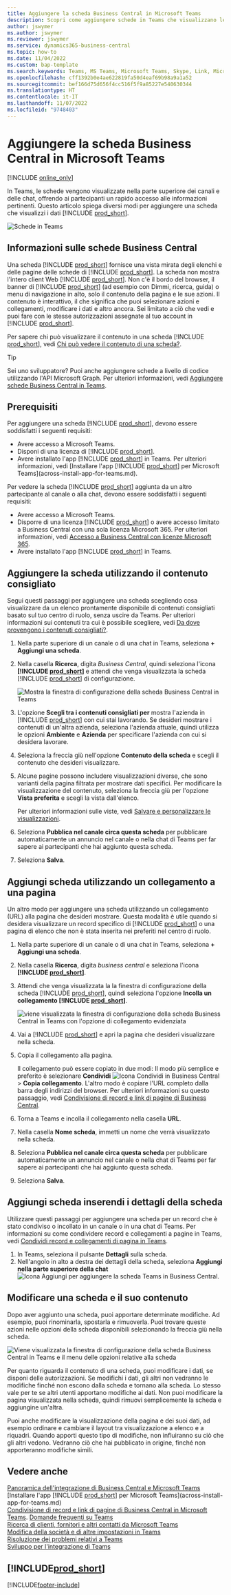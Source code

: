 ```yaml
---
title: Aggiungere la scheda Business Central in Microsoft Teams
description: Scopri come aggiungere schede in Teams che visualizzano le pagine Business Central.
author: jswymer
ms.author: jswymer
ms.reviewer: jswymer
ms.service: dynamics365-business-central
ms.topic: how-to
ms.date: 11/04/2022
ms.custom: bap-template
ms.search.keywords: Teams, MS Teams, Microsoft Teams, Skype, Link, Microsoft 365, collaborate, collaboration, teamwork, share records, tab
ms.openlocfilehash: cff1392b0e4ae622819fa50d4eaf69b98a9a1a52
ms.sourcegitcommit: bef166d75d656f4cc516f5f9a85227e540630344
ms.translationtype: HT
ms.contentlocale: it-IT
ms.lasthandoff: 11/07/2022
ms.locfileid: "9748403"
---
```

# <a name="add-business-central-tab-in-microsoft-teams"></a>Aggiungere la scheda Business Central in Microsoft Teams

[!INCLUDE [online_only](includes/online_only.md)]

In Teams, le schede vengono visualizzate nella parte superiore dei canali e delle chat, offrendo ai partecipanti un rapido accesso alle informazioni pertinenti. Questo articolo spiega diversi modi per aggiungere una scheda che visualizzi i dati [!INCLUDE [prod_short](includes/prod_short.md)].

![Schede in Teams](media/teams-tabs-border.png)

## <a name="about-business-central-tabs"></a>Informazioni sulle schede Business Central

Una scheda [!INCLUDE [prod_short](includes/prod_short.md)] fornisce una vista mirata degli elenchi e delle pagine delle schede di [!INCLUDE [prod_short](includes/prod_short.md)]. La scheda non mostra l'intero client Web [!INCLUDE [prod_short](includes/prod_short.md)]. Non c'è il bordo del browser, il banner di [!INCLUDE [prod_short](includes/prod_short.md)] (ad esempio con Dimmi, ricerca, guida) o menu di navigazione in alto, solo il contenuto della pagina e le sue azioni. Il contenuto è interattivo, il che significa che puoi selezionare azioni e collegamenti, modificare i dati e altro ancora. Sei limitato a ciò che vedi e puoi fare con le stesse autorizzazioni assegnate al tuo account in [!INCLUDE [prod_short](includes/prod_short.md)].

Per sapere chi può visualizzare il contenuto in una scheda [!INCLUDE [prod_short](includes/prod_short.md)], vedi [Chi può vedere il contenuto di una scheda?](/dynamics365/business-central/teams-faq?tabs=tabs#who-can-view).

> [!TIP]
> Sei uno sviluppatore? Puoi anche aggiungere schede a livello di codice utilizzando l'API Microsoft Graph. Per ulteriori informazioni, vedi [Aggiungere schede Business Central in Teams](/dynamics365/business-central/dev-itpro/developer/devenv-develop-for-teams-tabs).  

## <a name="prerequisites"></a>Prerequisiti

Per aggiungere una scheda [!INCLUDE [prod_short](includes/prod_short.md)], devono essere soddisfatti i seguenti requisiti:

- Avere accesso a Microsoft Teams.
- Disponi di una licenza di [!INCLUDE [prod_short](includes/prod_short.md)].
- Avere installato l'app [!INCLUDE [prod_short](includes/prod_short.md)] in Teams. Per ulteriori informazioni, vedi [Installare l'app [!INCLUDE [prod_short](includes/prod_short.md)] per Microsoft Teams](across-install-app-for-teams.md).

Per vedere la scheda [!INCLUDE [prod_short](includes/prod_short.md)] aggiunta da un altro partecipante al canale o alla chat, devono essere soddisfatti i seguenti requisiti:

- Avere accesso a Microsoft Teams.
- Disporre di una licenza [!INCLUDE [prod_short](includes/prod_short.md)] o avere accesso limitato a Business Central con una sola licenza Microsoft 365. Per ulteriori informazioni, vedi [Accesso a Business Central con licenze Microsoft 365](admin-access-with-m365-license.md).
- Avere installato l'app [!INCLUDE [prod_short](includes/prod_short.md)] in Teams.

## <a name="add-tab-using-recommended-content"></a>Aggiungere la scheda utilizzando il contenuto consigliato

Segui questi passaggi per aggiungere una scheda scegliendo cosa visualizzare da un elenco prontamente disponibile di contenuti consigliati basato sul tuo centro di ruolo, senza uscire da Teams. Per ulteriori informazioni sui contenuti tra cui è possibile scegliere, vedi [Da dove provengono i contenuti consigliati?](/dynamics365/business-central/teams-faq?tabs=tabs#where-does-the-recommended-content-come-from).

1. Nella parte superiore di un canale o di una chat in Teams, seleziona **+ Aggiungi una scheda**.
2. Nella casella **Ricerca**, digita *Business Central*, quindi seleziona l'icona **[!INCLUDE [prod_short](includes/prod_short.md)]** e attendi che venga visualizzata la scheda [!INCLUDE [prod_short](includes/prod_short.md)] di configurazione.

   ![Mostra la finestra di configurazione della scheda Business Central in Teams](media/teams-bc-tab-config-window.png)

3. L'opzione **Scegli tra i contenuti consigliati per** mostra l'azienda in [!INCLUDE [prod_short](includes/prod_short.md)] con cui stai lavorando. Se desideri mostrare i contenuti di un'altra azienda, seleziona l'azienda attuale, quindi utilizza le opzioni **Ambiente** e **Azienda** per specificare l'azienda con cui si desidera lavorare.
4. Seleziona la freccia giù nell'opzione **Contenuto della scheda** e scegli il contenuto che desideri visualizzare.

   <!-- The list shows all pages that are bookmarked on your role center in [!INCLUDE [prod_short](includes/prod_short.md)]. To learn more about the content that you can choose from, see [Where does the recommended content come from?](teams-faq.md#recommended-content).-->
5. Alcune pagine possono includere visualizzazioni diverse, che sono varianti della pagina filtrata per mostrare dati specifici. Per modificare la visualizzazione del contenuto, seleziona la freccia giù per l'opzione **Vista preferita** e scegli la vista dall'elenco.

   Per ulteriori informazioni sulle viste, vedi [Salvare e personalizzare le visualizzazioni](ui-views.md).
6. Seleziona **Pubblica nel canale circa questa scheda** per pubblicare automaticamente un annuncio nel canale o nella chat di Teams per far sapere ai partecipanti che hai aggiunto questa scheda.
7. Seleziona **Salva**.

## <a name="add-tab-using-a-page-link"></a>Aggiungi scheda utilizzando un collegamento a una pagina

Un altro modo per aggiungere una scheda utilizzando un collegamento (URL) alla pagina che desideri mostrare. Questa modalità è utile quando si desidera visualizzare un record specifico di [!INCLUDE [prod_short](includes/prod_short.md)] o una pagina di elenco che non è stata inserita nei preferiti nel centro di ruolo.

1. Nella parte superiore di un canale o di una chat in Teams, seleziona **+ Aggiungi una scheda**.
2. Nella casella **Ricerca**, digita *business central* e seleziona l'icona **[!INCLUDE [prod_short](includes/prod_short.md)]**.
3. Attendi che venga visualizzata la la finestra di configurazione della scheda [!INCLUDE [prod_short](includes/prod_short.md)], quindi seleziona l'opzione **Incolla un collegamento [!INCLUDE [prod_short](includes/prod_short.md)]**.

   ![viene visualizzata la finestra di configurazione della scheda Business Central in Teams con l'opzione di collegamento evidenziata](media/teams-bc-tab-config-window-page-link.png)
4. Vai a [!INCLUDE [prod_short](includes/prod_short.md)] e apri la pagina che desideri visualizzare nella scheda.
5. Copia il collegamento alla pagina.

   Il collegamento può essere copiato in due modi: Il modo più semplice e preferito è selezionare **Condividi** ![Icona Condividi in Business Central](media/share-icon.png) > **Copia collegamento**. L'altro modo è copiare l'URL completo dalla barra degli indirizzi del browser. Per ulteriori informazioni su questo passaggio, vedi [Condivisione di record e link di pagine di Business Central](across-working-with-teams.md).

6. Torna a Teams e incolla il collegamento nella casella **URL**.
7. Nella casella **Nome scheda**, immetti un nome che verrà visualizzato nella scheda.
8. Seleziona **Pubblica nel canale circa questa scheda** per pubblicare automaticamente un annuncio nel canale o nella chat di Teams per far sapere ai partecipanti che hai aggiunto questa scheda.
9. Seleziona **Salva**.

## <a name="add-tab-by-pinning-card-details"></a>Aggiungi scheda inserendi i dettagli della scheda

Utilizzare questi passaggi per aggiungere una scheda per un record che è stato condiviso o incollato in un canale o in una chat di Teams. Per informazioni su come condividere record e collegamenti a pagine in Teams, vedi [Condividi record e collegamenti di pagina in Teams](across-working-with-teams.md).

1. In Teams, seleziona il pulsante **Dettagli** sulla scheda.
2. Nell'angolo in alto a destra dei dettagli della scheda, seleziona **Aggiungi nella parte superiore della chat** ![Icona Aggiungi per aggiungere la scheda Teams in Business Central](media/pin-teams.png).

## <a name="change-a-tab-and-its-content"></a>Modificare una scheda e il suo contenuto

Dopo aver aggiunto una scheda, puoi apportare determinate modifiche. Ad esempio, puoi rinominarla, spostarla e rimuoverla. Puoi trovare queste azioni nelle opzioni della scheda disponibili selezionando la freccia giù nella scheda.

![Viene visualizzata la finestra di configurazione della scheda Business Central in Teams e il menu delle opzioni relative alla scheda](media/teams-bc-tab-config-window-options.png)

Per quanto riguarda il contenuto di una scheda, puoi modificare i dati, se disponi delle autorizzazioni. Se modifichi i dati, gli altri non vedranno le modifiche finché non escono dalla scheda e tornano alla scheda. Lo stesso vale per te se altri utenti apportano modifiche ai dati. Non puoi modificare la pagina visualizzata nella scheda, quindi rimuovi semplicemente la scheda e aggiungine un'altra.

Puoi anche modificare la visualizzazione della pagina e dei suoi dati, ad esempio ordinare e cambiare il layout tra visualizzazione a elenco e a riquadri. Quando apporti questo tipo di modifiche, non influiranno su ciò che gli altri vedono. Vedranno ciò che hai pubblicato in origine, finché non apporteranno modifiche simili.

## <a name="see-also"></a>Vedere anche

[Panoramica dell'integrazione di Business Central e Microsoft Teams](across-teams-overview.md)  
[Installare l'app [!INCLUDE [prod_short](includes/prod_short.md)] per Microsoft Teams](across-install-app-for-teams.md)  
[Condivisione di record e link di pagine di Business Central in Microsoft Teams](across-working-with-teams.md).
[Domande frequenti su Teams](teams-faq.md)  
[Ricerca di clienti, fornitori e altri contatti da Microsoft Teams](across-search-contacts-teams.md)  
[Modifica della società e di altre impostazioni in Teams](across-teams-settings.md)  
[Risoluzione dei problemi relativi a Teams](admin-teams-troubleshooting.md)  
[Sviluppo per l'integrazione di Teams](/dynamics365/business-central/dev-itpro/developer/devenv-develop-for-teams)  

## [!INCLUDE[prod_short](includes/free_trial_md.md)]  

[!INCLUDE[footer-include](includes/footer-banner.md)]
